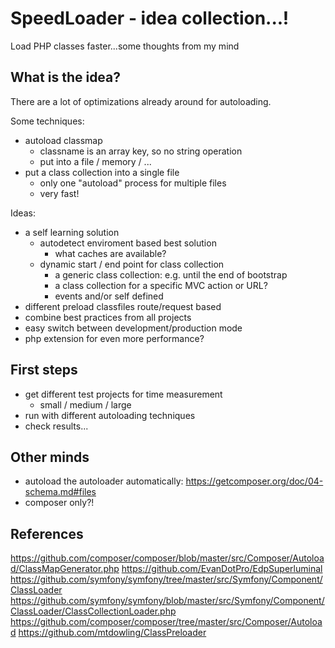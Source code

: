# SpeedLoader - idea collection...!
Load PHP classes faster...some thoughts from my mind

## What is the idea?
There are a lot of optimizations already around for autoloading.

Some techniques:
- autoload classmap
  - classname is an array key, so no string operation
  - put into a file / memory / ...
- put a class collection into a single file
  - only one "autoload" process for multiple files
  - very fast!

Ideas:
- a self learning solution
  - autodetect enviroment based best solution
    - what caches are available?
  - dynamic start / end point for class collection
    - a generic class collection: e.g. until the end of bootstrap
    - a class collection for a specific MVC action or URL?
    - events and/or self defined
- different preload classfiles route/request based
- combine best practices from all projects
- easy switch between development/production mode
- php extension for even more performance?

## First steps
- get different test projects for time measurement
  - small / medium / large
- run with different autoloading techniques
- check results...


## Other minds
- autoload the autoloader automatically: https://getcomposer.org/doc/04-schema.md#files
- composer only?!

## References
https://github.com/composer/composer/blob/master/src/Composer/Autoload/ClassMapGenerator.php
https://github.com/EvanDotPro/EdpSuperluminal
https://github.com/symfony/symfony/tree/master/src/Symfony/Component/ClassLoader
https://github.com/symfony/symfony/blob/master/src/Symfony/Component/ClassLoader/ClassCollectionLoader.php
https://github.com/composer/composer/tree/master/src/Composer/Autoload
https://github.com/mtdowling/ClassPreloader


